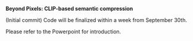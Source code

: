 **Beyond Pixels: CLIP-based semantic compression**

(Initial commit) Code will be finalized within a week from September 30th.

Please refer to the Powerpoint for introduction.
